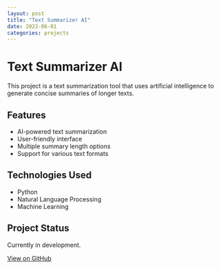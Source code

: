 ```yaml
---
layout: post
title: "Text Summarizer AI"
date: 2022-06-01
categories: projects
---
```


# Text Summarizer AI

This project is a text summarization tool that uses artificial intelligence to generate concise summaries of longer texts.

## Features
- AI-powered text summarization
- User-friendly interface
- Multiple summary length options
- Support for various text formats

## Technologies Used
- Python
- Natural Language Processing
- Machine Learning

## Project Status
Currently in development.

[View on GitHub](https://github.com/EdwinGigi/text-summarizer) 